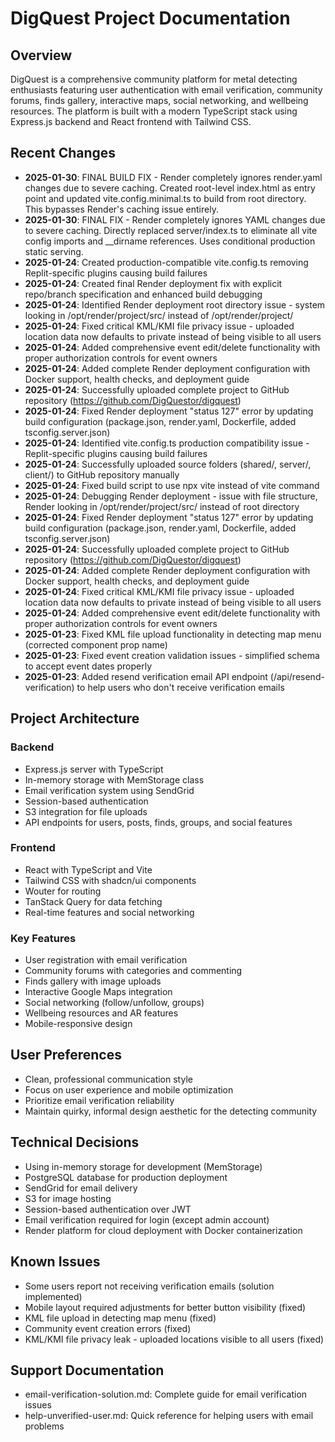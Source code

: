 # DigQuest Project Documentation

## Overview
DigQuest is a comprehensive community platform for metal detecting enthusiasts featuring user authentication with email verification, community forums, finds gallery, interactive maps, social networking, and wellbeing resources. The platform is built with a modern TypeScript stack using Express.js backend and React frontend with Tailwind CSS.

## Recent Changes  
- **2025-01-30**: FINAL BUILD FIX - Render completely ignores render.yaml changes due to severe caching. Created root-level index.html as entry point and updated vite.config.minimal.ts to build from root directory. This bypasses Render's caching issue entirely.
- **2025-01-30**: FINAL FIX - Render completely ignores YAML changes due to severe caching. Directly replaced server/index.ts to eliminate all vite config imports and __dirname references. Uses conditional production static serving.
- **2025-01-24**: Created production-compatible vite.config.ts removing Replit-specific plugins causing build failures
- **2025-01-24**: Created final Render deployment fix with explicit repo/branch specification and enhanced build debugging
- **2025-01-24**: Identified Render deployment root directory issue - system looking in /opt/render/project/src/ instead of /opt/render/project/
- **2025-01-24**: Fixed critical KML/KMI file privacy issue - uploaded location data now defaults to private instead of being visible to all users
- **2025-01-24**: Added comprehensive event edit/delete functionality with proper authorization controls for event owners
- **2025-01-24**: Added complete Render deployment configuration with Docker support, health checks, and deployment guide
- **2025-01-24**: Successfully uploaded complete project to GitHub repository (https://github.com/DigQuestor/digquest)
- **2025-01-24**: Fixed Render deployment "status 127" error by updating build configuration (package.json, render.yaml, Dockerfile, added tsconfig.server.json)
- **2025-01-24**: Identified vite.config.ts production compatibility issue - Replit-specific plugins causing build failures
- **2025-01-24**: Successfully uploaded source folders (shared/, server/, client/) to GitHub repository manually
- **2025-01-24**: Fixed build script to use npx vite instead of vite command
- **2025-01-24**: Debugging Render deployment - issue with file structure, Render looking in /opt/render/project/src/ instead of root directory
- **2025-01-24**: Fixed Render deployment "status 127" error by updating build configuration (package.json, render.yaml, Dockerfile, added tsconfig.server.json)
- **2025-01-24**: Successfully uploaded complete project to GitHub repository (https://github.com/DigQuestor/digquest)
- **2025-01-24**: Added complete Render deployment configuration with Docker support, health checks, and deployment guide
- **2025-01-24**: Fixed critical KML/KMI file privacy issue - uploaded location data now defaults to private instead of being visible to all users
- **2025-01-24**: Added comprehensive event edit/delete functionality with proper authorization controls for event owners
- **2025-01-23**: Fixed KML file upload functionality in detecting map menu (corrected component prop name)
- **2025-01-23**: Fixed event creation validation issues - simplified schema to accept event dates properly
- **2025-01-23**: Added resend verification email API endpoint (/api/resend-verification) to help users who don't receive verification emails

## Project Architecture

### Backend
- Express.js server with TypeScript
- In-memory storage with MemStorage class
- Email verification system using SendGrid
- Session-based authentication
- S3 integration for file uploads
- API endpoints for users, posts, finds, groups, and social features

### Frontend  
- React with TypeScript and Vite
- Tailwind CSS with shadcn/ui components
- Wouter for routing
- TanStack Query for data fetching
- Real-time features and social networking

### Key Features
- User registration with email verification
- Community forums with categories and commenting
- Finds gallery with image uploads
- Interactive Google Maps integration
- Social networking (follow/unfollow, groups)
- Wellbeing resources and AR features
- Mobile-responsive design

## User Preferences
- Clean, professional communication style
- Focus on user experience and mobile optimization
- Prioritize email verification reliability
- Maintain quirky, informal design aesthetic for the detecting community

## Technical Decisions
- Using in-memory storage for development (MemStorage)
- PostgreSQL database for production deployment
- SendGrid for email delivery
- S3 for image hosting
- Session-based authentication over JWT
- Email verification required for login (except admin account)
- Render platform for cloud deployment with Docker containerization

## Known Issues
- Some users report not receiving verification emails (solution implemented)
- Mobile layout required adjustments for better button visibility (fixed)
- KML file upload in detecting map menu (fixed)
- Community event creation errors (fixed)
- KML/KMI file privacy leak - uploaded locations visible to all users (fixed)

## Support Documentation
- email-verification-solution.md: Complete guide for email verification issues
- help-unverified-user.md: Quick reference for helping users with email problems